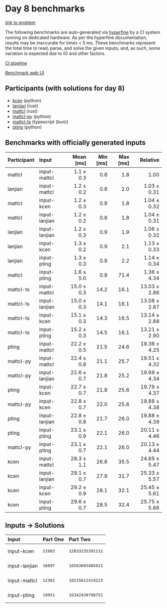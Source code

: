 # Day 8 benchmarks

[link to problem](https://adventofcode.com/2023/day/8)

The following benchmarks are auto-generated via
[hyperfine](https://github.com/sharkdp/hyperfine) by a CI system running on
dedicated hardware. As per the hyperfine documentation, results may be
inaccurate for times < 5 ms. These benchmarks represent the total time to read,
parse, and solve the given inputs, and, as such, some variation is expected due
to IO and other factors.

[CI pipeline](http://ci.papercode.net:8080/teams/main/pipelines/aoc2023)

[Benchmark web UI](https://aoc.ancalagon.black)


## Participants (with solutions for day 8)

- [kcen](https://github.com/kcen/aoc2023) (python)
- [lanjian](https://github.com/lanjian/aoc-2023) (rust)
- [mattcl](https://github.com/mattcl/aoc2023) (rust)
- [mattcl-py](https://github.com/mattcl/aoc2023-py) (python)
- [mattcl-ts](https://github.com/mattcl/aoc2023-js) (typescript (bun))
- [pting](https://github.com/pting/aoc2023) (python)


## Benchmarks with officially generated inputs

| Participant | Input | Mean [ms] | Min [ms] | Max [ms] | Relative |
|:---|:---|---:|---:|---:|---:|
| mattcl | input-mattcl | 1.1 ± 0.3 | 0.8 | 1.8 | 1.00 |
| lanjian | input-mattcl | 1.2 ± 0.2 | 0.8 | 2.0 | 1.03 ± 0.31 |
| mattcl | input-kcen | 1.2 ± 0.3 | 0.9 | 1.8 | 1.04 ± 0.32 |
| mattcl | input-lanjian | 1.2 ± 0.2 | 0.8 | 1.8 | 1.04 ± 0.31 |
| lanjian | input-lanjian | 1.2 ± 0.3 | 0.9 | 1.9 | 1.06 ± 0.32 |
| lanjian | input-kcen | 1.3 ± 0.2 | 0.9 | 2.1 | 1.13 ± 0.33 |
| lanjian | input-pting | 1.3 ± 0.3 | 0.9 | 2.2 | 1.14 ± 0.34 |
| mattcl | input-pting | 1.6 ± 5.0 | 0.8 | 71.4 | 1.36 ± 4.34 |
| mattcl-ts | input-mattcl | 15.0 ± 0.3 | 14.2 | 16.1 | 13.03 ± 2.86 |
| mattcl-ts | input-lanjian | 15.0 ± 0.3 | 14.1 | 16.1 | 13.08 ± 2.87 |
| mattcl-ts | input-kcen | 15.1 ± 0.3 | 14.3 | 16.5 | 13.14 ± 2.88 |
| mattcl-ts | input-pting | 15.2 ± 0.3 | 14.5 | 16.1 | 13.21 ± 2.90 |
| pting | input-mattcl | 22.2 ± 0.5 | 21.5 | 24.6 | 19.36 ± 4.25 |
| mattcl-py | input-mattcl | 22.4 ± 0.8 | 21.1 | 25.7 | 19.51 ± 4.32 |
| mattcl-py | input-lanjian | 22.6 ± 0.7 | 21.8 | 25.2 | 19.69 ± 4.34 |
| pting | input-kcen | 22.7 ± 0.7 | 21.8 | 25.6 | 19.79 ± 4.37 |
| mattcl-py | input-kcen | 22.8 ± 0.7 | 22.0 | 25.6 | 19.88 ± 4.38 |
| pting | input-lanjian | 22.8 ± 0.8 | 21.7 | 26.0 | 19.88 ± 4.39 |
| pting | input-pting | 23.1 ± 0.9 | 22.1 | 26.0 | 20.11 ± 4.46 |
| mattcl-py | input-pting | 23.1 ± 0.7 | 22.1 | 26.0 | 20.13 ± 4.44 |
| kcen | input-mattcl | 28.3 ± 1.1 | 26.8 | 35.5 | 24.65 ± 5.47 |
| kcen | input-lanjian | 29.1 ± 0.7 | 27.9 | 31.7 | 25.33 ± 5.57 |
| kcen | input-kcen | 29.2 ± 0.9 | 28.1 | 32.1 | 25.45 ± 5.61 |
| kcen | input-pting | 29.6 ± 0.7 | 28.5 | 32.4 | 25.75 ± 5.66 |


## Inputs -> Solutions

| Input | Part One | Part Two |
|:---|:---|:---|
|input-kcen|<pre>21883</pre>|<pre>12833235391111</pre>|
|input-lanjian|<pre>16897</pre>|<pre>16563603485021</pre>|
|input-mattcl|<pre>12361</pre>|<pre>18215611419223</pre>|
|input-pting|<pre>19951</pre>|<pre>16342438708751</pre>|